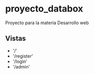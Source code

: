 # proyecto_databox
Proyecto para la materia Desarrollo web

## Vistas
- '/'
- '/register'
- '/login'
- '/admin'
